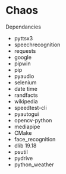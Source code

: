 # Chaos


Dependancies
  - pyttsx3
  - speechrecognition
  - requests
  - google
  - pipwin
  - pip
  - pyaudio
  - selenium
  - date time 
  - randfacts
  - wikipedia
  - speedtest-cli
  - pyautogui
  - opencv-python
  - mediapipe
  - CMake
  - face_recognition
  - dlib 19.18
  - psutil
  - pydrive
  - python_weather

  
